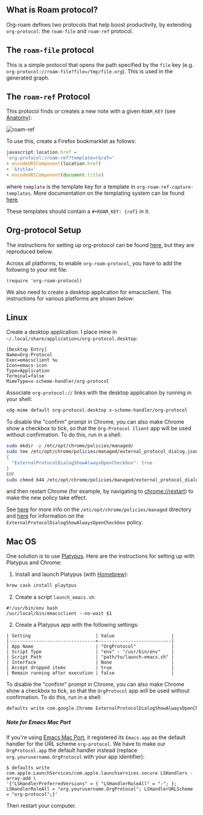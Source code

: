 ## What is Roam protocol?

Org-roam defines two protocols that help boost productivity, by
extending `org-protocol`: the `roam-file` and `roam-ref` protocol.

## The `roam-file` protocol

This is a simple protocol that opens the path specified by the `file`
key (e.g. `org-protocol://roam-file?file=/tmp/file.org`). This is used
in the generated graph.

## The `roam-ref` Protocol

This protocol finds or creates a new note with a given `ROAM_KEY` (see
[Anatomy](anatomy.md)):

![roam-ref](images/roam-ref.gif)

To use this, create a Firefox bookmarklet as follows:

```javascript
javascript:location.href =
'org-protocol:/roam-ref?template=r&ref='
+ encodeURIComponent(location.href)
+ '&title='
+ encodeURIComponent(document.title)
```

where `template` is the template key for a template in
`org-roam-ref-capture-templates`. More documentation on the templating
system can be found [here](templating.md).

These templates should contain a `#+ROAM_KEY: {ref}` in it.

## Org-protocol Setup

The instructions for setting up org-protocol can be found
[here][org-protocol-inst], but they are reproduced below.

Across all platforms, to enable `org-roam-protocol`, you have to add
the following to your init file:

```emacs-lisp
(require 'org-roam-protocol)
```

We also need to create a desktop application for emacsclient. The
instructions for various platforms are shown below:

## Linux

Create a desktop application. I place mine in
`~/.local/share/applications/org-protocol.desktop`:

```
[Desktop Entry]
Name=Org-Protocol
Exec=emacsclient %u
Icon=emacs-icon
Type=Application
Terminal=false
MimeType=x-scheme-handler/org-protocol
```

Associate `org-protocol://` links with the desktop application by
running in your shell:

```bash
xdg-mime default org-protocol.desktop x-scheme-handler/org-protocol
```

To disable the "confirm" prompt in Chrome, you can also make Chrome
show a checkbox to tick, so that the `Org-Protocol Client` app will be used
without confirmation. To do this, run in a shell:

```sh
sudo mkdir -p /etc/opt/chrome/policies/managed/
sudo tee /etc/opt/chrome/policies/managed/external_protocol_dialog.json >/dev/null <<'EOF'
{
  "ExternalProtocolDialogShowAlwaysOpenCheckbox": true
}
EOF
sudo chmod 644 /etc/opt/chrome/policies/managed/external_protocol_dialog.json
```

and then restart Chrome (for example, by navigating to <chrome://restart>) to
make the new policy take effect.

See [here](https://www.chromium.org/administrators/linux-quick-start)
for more info on the `/etc/opt/chrome/policies/managed` directory and
[here](https://cloud.google.com/docs/chrome-enterprise/policies/?policy=ExternalProtocolDialogShowAlwaysOpenCheckbox)
for information on the `ExternalProtocolDialogShowAlwaysOpenCheckbox`
policy.


## Mac OS

One solution is to use
[Platypus](https://github.com/sveinbjornt/Platypus). Here are the
instructions for setting up with Platypus and Chrome:

1. Install and launch Platypus (with [Homebrew](https://brew.sh/)):

```sh
brew cask install playtpus
```
2. Create a script `launch_emacs.sh`:

```
#!/usr/bin/env bash
/usr/local/bin/emacsclient --no-wait $1
```

2. Create a Platypus app with the following settings:

```
| Setting                        | Value                     |
|--------------------------------+---------------------------|
| App Name                       | "OrgProtocol"             |
| Script Type                    | "env" · "/usr/bin/env"    |
| Script Path                    | "path/to/launch-emacs.sh" |
| Interface                      | None                      |
| Accept dropped items           | true                      |
| Remain running after execution | false                     |
```

To disable the "confirm" prompt in Chrome, you can also make Chrome
show a checkbox to tick, so that the `OrgProtocol` app will be used
without confirmation. To do this, run in a shell:

```sh
defaults write com.google.Chrome ExternalProtocolDialogShowAlwaysOpenCheckbox -bool true
```


##### Note for Emacs Mac Port

If you're using [Emacs Mac Port](https://github.com/railwaycat/homebrew-emacsmacport), it
registered its `Emacs.app` as the default handler for the URL scheme
`org-protocol`. We have to make our `OrgProtocol.app` the default
handler instead (replace `org.yourusername.OrgProtocol` with your app
identifier):

```
$ defaults write com.apple.LaunchServices/com.apple.launchservices.secure LSHandlers -array-add \
'{"LSHandlerPreferredVersions" = { "LSHandlerRoleAll" = "-"; }; LSHandlerRoleAll = "org.yourusername.OrgProtocol"; LSHandlerURLScheme = "org-protocol";}'
```

Then restart your computer.

[org-protocol-inst]: https://orgmode.org/worg/org-contrib/org-protocol.html
